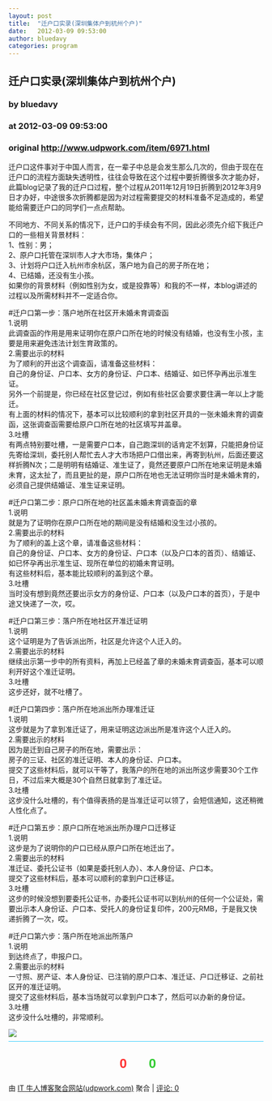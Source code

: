 ```yaml
---
layout: post
title:  "迁户口实录(深圳集体户到杭州个户)"
date:   2012-03-09 09:53:00
author: bluedavy
categories: program
---
```


## 迁户口实录(深圳集体户到杭州个户)
### by bluedavy
### at 2012-03-09 09:53:00
### original <http://www.udpwork.com/item/6971.html>

<p>迁户口这件事对于中国人而言，在一辈子中总是会发生那么几次的，但由于现在在迁户口的流程方面缺失透明性，往往会导致在这个过程中要折腾很多次才能办好，此篇blog记录了我的迁户口过程，整个过程从2011年12月19日折腾到2012年3月9日才办好，中途很多次折腾都是因为对过程需要提交的材料准备不足造成的，希望能给需要迁户口的同学们一点点帮助。</p>
<p>不同地方、不同关系的情况下，迁户口的手续会有不同，因此必须先介绍下我迁户口的一些相关背景材料：
<br>
1、性别：男；
<br>
2、原户口托管在深圳市人才大市场，集体户；
<br>
3、计划将户口迁入杭州市余杭区，落户地为自己的房子所在地；
<br>
4、已结婚，还没有生小孩。
<br>
如果你的背景材料（例如性别为女，或是投靠等）和我的不一样，本blog讲述的过程以及所需材料并不一定适合你。</p>
<p>#迁户口第一步：落户地所在社区开未婚未育调查函
<br>
1.说明
<br>
此调查函的作用是用来证明你在原户口所在地的时候没有结婚，也没有生小孩，主要是用来避免违法计划生育政策的。
<br>
2.需要出示的材料
<br>
为了顺利的开出这个调查函，请准备这些材料：
<br>
自己的身份证、户口本、女方的身份证、户口本、结婚证、如已怀孕再出示准生证。
<br>
另外一个前提是，你已经在社区登记过，例如有些社区会要求要住满一年以上才能迁。
<br>
有上面的材料的情况下，基本可以比较顺利的拿到社区开具的一张未婚未育的调查函，这张调查函需要给原户口所在地的社区填写并盖章。
<br>
3.吐槽
<br>
有两点特别要吐槽，一是需要户口本，自己跑深圳的话肯定不划算，只能把身份证先寄给深圳，委托别人帮忙去人才大市场把户口借出来，再寄到杭州，后面还要这样折腾N次；二是明明有结婚证、准生证了，竟然还要原户口所在地来证明是未婚未育，这太扯了，而且更扯的是，原户口所在地也无法证明你当时是未婚未育的，必须自己提供结婚证、准生证来证明。</p>
<p>#迁户口第二步：原户口所在地的社区盖未婚未育调查函的章
<br>
1.说明
<br>
就是为了证明你在原户口所在地的期间是没有结婚和没生过小孩的。
<br>
2.需要出示的材料
<br>
为了顺利的盖上这个章，请准备这些材料：
<br>
自己的身份证、户口本、女方的身份证、户口本（以及户口本的首页）、结婚证、如已怀孕再出示准生证、现所在单位的初婚未育证明。
<br>
有这些材料后，基本能比较顺利的盖到这个章。
<br>
3.吐槽
<br>
当时没有想到竟然还要出示女方的身份证、户口本（以及户口本的首页），于是中途又快递了一次，哎。</p>
<p>#迁户口第三步：落户所在地社区开准迁证明
<br>
1.说明
<br>
这个证明是为了告诉派出所，社区是允许这个人迁入的。
<br>
2.需要出示的材料
<br>
继续出示第一步中的所有资料，再加上已经盖了章的未婚未育调查函，基本可以顺利开好这个准迁证明。
<br>
3.吐槽
<br>
这步还好，就不吐槽了。</p>
<p>#迁户口第四步：落户所在地派出所办理准迁证
<br>
1.说明
<br>
这步就是为了拿到准迁证了，用来证明这边派出所是准许这个人迁入的。
<br>
2.需要出示的材料
<br>
因为是迁到自己房子的所在地，需要出示：
<br>
房子的三证、社区的准迁证明、本人的身份证、户口本。
<br>
提交了这些材料后，就可以干等了，我落户的所在地的派出所这步需要30个工作日，不过后来大概是30个自然日就拿到了准迁证。
<br>
3.吐槽
<br>
这步没什么吐槽的，有个值得表扬的是当准迁证可以领了，会短信通知，这还稍微人性化点了。</p>
<p>#迁户口第五步：原户口所在地派出所办理户口迁移证
<br>
1.说明
<br>
这步是为了说明你的户口已经从原户口所在地迁出了。
<br>
2.需要出示的材料
<br>
准迁证、委托公证书（如果是委托别人办）、本人身份证、户口本。
<br>
提交了这些材料后，基本可以顺利的拿到户口迁移证。
<br>
3.吐槽
<br>
这步的时候没想到要委托公证书，办委托公证书可以到杭州的任何一个公证处，需要出示本人身份证、户口本、受托人的身份证复印件，200元RMB，于是我又快递折腾了一次，哎。</p>
<p>#迁户口第六步：落户所在地派出所落户
<br>
1.说明
<br>
到达终点了，申报户口。
<br>
2.需要出示的材料
<br>
一寸照、房产证、本人身份证、已注销的原户口本、准迁证、户口迁移证、之前社区开的准迁证明。
<br>
提交了这些材料后，基本当场就可以拿到户口本了，然后可以办新的身份证。
<br>
3.吐槽
<br>
这步没什么吐槽的，非常顺利。</p>
<img src="http://www1.feedsky.com/t1/615042457/bluedavy/feedsky/s.gif?r=http://blog.bluedavy.com/?p=373">
			<div style="margin-top:8px;padding:6px 0;border-top:1px solid #3cf">
				<div style="text-align:center;margin:16px 0;padding:6px;border:0px dashed #999;font-family:arial;font-size:26px;font-weight:bold">
	<a href="http://www.udpwork.com/item/6971.html#review_form" title="不喜欢" style="text-decoration:none">
		<img src="http://www.udpwork.com//images/thumb_down24.gif" alt="">
		<span style="color:#f33">0</span>
	</a>
	   
	<a href="http://www.udpwork.com/item/6971.html#review_form" title="喜欢" style="text-decoration:none">
		<img src="http://www.udpwork.com//images/thumb_up24.gif" alt="">
		<span style="color:#3c3">0</span>
	</a>
</div>				<p>
					由 <a href="http://www.udpwork.com/">IT 牛人博客聚合网站(udpwork.com)</a> 聚合
					|
					<a href="http://www.udpwork.com/item/6971.html#reviews">评论: 0</a>
				</p>
			</div>
